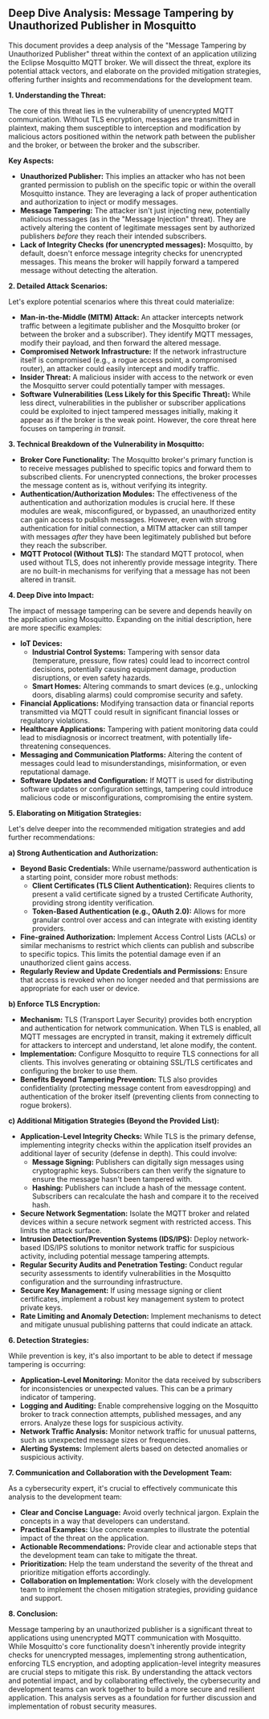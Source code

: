 ## Deep Dive Analysis: Message Tampering by Unauthorized Publisher in Mosquitto

This document provides a deep analysis of the "Message Tampering by Unauthorized Publisher" threat within the context of an application utilizing the Eclipse Mosquitto MQTT broker. We will dissect the threat, explore its potential attack vectors, and elaborate on the provided mitigation strategies, offering further insights and recommendations for the development team.

**1. Understanding the Threat:**

The core of this threat lies in the vulnerability of unencrypted MQTT communication. Without TLS encryption, messages are transmitted in plaintext, making them susceptible to interception and modification by malicious actors positioned within the network path between the publisher and the broker, or between the broker and the subscriber.

**Key Aspects:**

* **Unauthorized Publisher:** This implies an attacker who has not been granted permission to publish on the specific topic or within the overall Mosquitto instance. They are leveraging a lack of proper authentication and authorization to inject or modify messages.
* **Message Tampering:**  The attacker isn't just injecting new, potentially malicious messages (as in the "Message Injection" threat). They are actively altering the content of legitimate messages sent by authorized publishers *before* they reach their intended subscribers.
* **Lack of Integrity Checks (for unencrypted messages):** Mosquitto, by default, doesn't enforce message integrity checks for unencrypted messages. This means the broker will happily forward a tampered message without detecting the alteration.

**2. Detailed Attack Scenarios:**

Let's explore potential scenarios where this threat could materialize:

* **Man-in-the-Middle (MITM) Attack:** An attacker intercepts network traffic between a legitimate publisher and the Mosquitto broker (or between the broker and a subscriber). They identify MQTT messages, modify their payload, and then forward the altered message.
* **Compromised Network Infrastructure:** If the network infrastructure itself is compromised (e.g., a rogue access point, a compromised router), an attacker could easily intercept and modify traffic.
* **Insider Threat:** A malicious insider with access to the network or even the Mosquitto server could potentially tamper with messages.
* **Software Vulnerabilities (Less Likely for this Specific Threat):** While less direct, vulnerabilities in the publisher or subscriber applications could be exploited to inject tampered messages initially, making it appear as if the broker is the weak point. However, the core threat here focuses on tampering *in transit*.

**3. Technical Breakdown of the Vulnerability in Mosquitto:**

* **Broker Core Functionality:** The Mosquitto broker's primary function is to receive messages published to specific topics and forward them to subscribed clients. For unencrypted connections, the broker processes the message content as is, without verifying its integrity.
* **Authentication/Authorization Modules:** The effectiveness of the authentication and authorization modules is crucial here. If these modules are weak, misconfigured, or bypassed, an unauthorized entity can gain access to publish messages. However, even with strong authentication for initial connection, a MITM attacker can still tamper with messages *after* they have been legitimately published but before they reach the subscriber.
* **MQTT Protocol (Without TLS):** The standard MQTT protocol, when used without TLS, does not inherently provide message integrity. There are no built-in mechanisms for verifying that a message has not been altered in transit.

**4. Deep Dive into Impact:**

The impact of message tampering can be severe and depends heavily on the application using Mosquitto. Expanding on the initial description, here are more specific examples:

* **IoT Devices:**
    * **Industrial Control Systems:** Tampering with sensor data (temperature, pressure, flow rates) could lead to incorrect control decisions, potentially causing equipment damage, production disruptions, or even safety hazards.
    * **Smart Homes:**  Altering commands to smart devices (e.g., unlocking doors, disabling alarms) could compromise security and safety.
* **Financial Applications:**  Modifying transaction data or financial reports transmitted via MQTT could result in significant financial losses or regulatory violations.
* **Healthcare Applications:** Tampering with patient monitoring data could lead to misdiagnosis or incorrect treatment, with potentially life-threatening consequences.
* **Messaging and Communication Platforms:** Altering the content of messages could lead to misunderstandings, misinformation, or even reputational damage.
* **Software Updates and Configuration:** If MQTT is used for distributing software updates or configuration settings, tampering could introduce malicious code or misconfigurations, compromising the entire system.

**5. Elaborating on Mitigation Strategies:**

Let's delve deeper into the recommended mitigation strategies and add further recommendations:

**a) Strong Authentication and Authorization:**

* **Beyond Basic Credentials:**  While username/password authentication is a starting point, consider more robust methods:
    * **Client Certificates (TLS Client Authentication):**  Requires clients to present a valid certificate signed by a trusted Certificate Authority, providing strong identity verification.
    * **Token-Based Authentication (e.g., OAuth 2.0):** Allows for more granular control over access and can integrate with existing identity providers.
* **Fine-grained Authorization:** Implement Access Control Lists (ACLs) or similar mechanisms to restrict which clients can publish and subscribe to specific topics. This limits the potential damage even if an unauthorized client gains access.
* **Regularly Review and Update Credentials and Permissions:** Ensure that access is revoked when no longer needed and that permissions are appropriate for each user or device.

**b) Enforce TLS Encryption:**

* **Mechanism:** TLS (Transport Layer Security) provides both encryption and authentication for network communication. When TLS is enabled, all MQTT messages are encrypted in transit, making it extremely difficult for attackers to intercept and understand, let alone modify, the content.
* **Implementation:** Configure Mosquitto to require TLS connections for all clients. This involves generating or obtaining SSL/TLS certificates and configuring the broker to use them.
* **Benefits Beyond Tampering Prevention:** TLS also provides confidentiality (protecting message content from eavesdropping) and authentication of the broker itself (preventing clients from connecting to rogue brokers).

**c) Additional Mitigation Strategies (Beyond the Provided List):**

* **Application-Level Integrity Checks:** While TLS is the primary defense, implementing integrity checks within the application itself provides an additional layer of security (defense in depth). This could involve:
    * **Message Signing:** Publishers can digitally sign messages using cryptographic keys. Subscribers can then verify the signature to ensure the message hasn't been tampered with.
    * **Hashing:**  Publishers can include a hash of the message content. Subscribers can recalculate the hash and compare it to the received hash.
* **Secure Network Segmentation:** Isolate the MQTT broker and related devices within a secure network segment with restricted access. This limits the attack surface.
* **Intrusion Detection/Prevention Systems (IDS/IPS):** Deploy network-based IDS/IPS solutions to monitor network traffic for suspicious activity, including potential message tampering attempts.
* **Regular Security Audits and Penetration Testing:** Conduct regular security assessments to identify vulnerabilities in the Mosquitto configuration and the surrounding infrastructure.
* **Secure Key Management:** If using message signing or client certificates, implement a robust key management system to protect private keys.
* **Rate Limiting and Anomaly Detection:** Implement mechanisms to detect and mitigate unusual publishing patterns that could indicate an attack.

**6. Detection Strategies:**

While prevention is key, it's also important to be able to detect if message tampering is occurring:

* **Application-Level Monitoring:** Monitor the data received by subscribers for inconsistencies or unexpected values. This can be a primary indicator of tampering.
* **Logging and Auditing:** Enable comprehensive logging on the Mosquitto broker to track connection attempts, published messages, and any errors. Analyze these logs for suspicious activity.
* **Network Traffic Analysis:** Monitor network traffic for unusual patterns, such as unexpected message sizes or frequencies.
* **Alerting Systems:** Implement alerts based on detected anomalies or suspicious activity.

**7. Communication and Collaboration with the Development Team:**

As a cybersecurity expert, it's crucial to effectively communicate this analysis to the development team:

* **Clear and Concise Language:** Avoid overly technical jargon. Explain the concepts in a way that developers can understand.
* **Practical Examples:** Use concrete examples to illustrate the potential impact of the threat on the application.
* **Actionable Recommendations:** Provide clear and actionable steps that the development team can take to mitigate the threat.
* **Prioritization:** Help the team understand the severity of the threat and prioritize mitigation efforts accordingly.
* **Collaboration on Implementation:** Work closely with the development team to implement the chosen mitigation strategies, providing guidance and support.

**8. Conclusion:**

Message tampering by an unauthorized publisher is a significant threat to applications using unencrypted MQTT communication with Mosquitto. While Mosquitto's core functionality doesn't inherently provide integrity checks for unencrypted messages, implementing strong authentication, enforcing TLS encryption, and adopting application-level integrity measures are crucial steps to mitigate this risk. By understanding the attack vectors and potential impact, and by collaborating effectively, the cybersecurity and development teams can work together to build a more secure and resilient application. This analysis serves as a foundation for further discussion and implementation of robust security measures.
